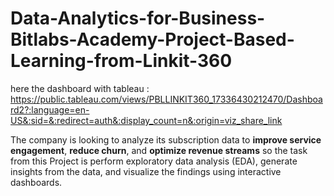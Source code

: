 # Data-Analytics-for-Business-Bitlabs-Academy-Project-Based-Learning-from-Linkit-360

here the dashboard with tableau : https://public.tableau.com/views/PBLLINKIT360_17336430212470/Dashboard2?:language=en-US&:sid=&:redirect=auth&:display_count=n&:origin=viz_share_link

The company is looking to analyze its subscription data to **improve service engagement**, **reduce churn**, and **optimize revenue streams**
so the task from this Project is perform exploratory data analysis (EDA), generate insights from the data, and visualize the findings using interactive dashboards.

